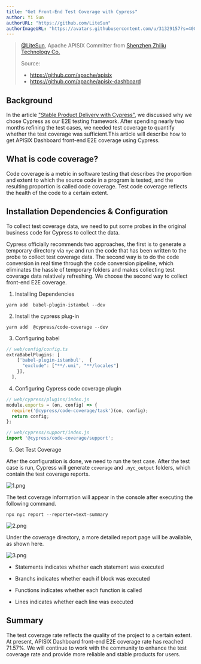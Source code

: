 ```yaml
---
title: "Get Front-End Test Coverage with Cypress"
author: Yi Sun
authorURL: "https://github.com/LiteSun"
authorImageURL: "https://avatars.githubusercontent.com/u/31329157?s=400&u=e81b4bb4db2be162c1fcac6d188f5b0f82f71920&v=4"
---
```


> [@LiteSun](https://github.com/LiteSun), Apache APISIX Committer from [Shenzhen Zhiliu Technology Co.](https://www.apiseven.com/)
>
> Source:
>
> - https://github.com/apache/apisix
> - https://github.com/apache/apisix-dashboard

## Background

In the article ["Stable Product Delivery with Cypress"](/blog/2021/02/08/stable-product-delivery-with-cypress), we discussed why we chose Cypress as our E2E testing framework. After spending nearly two months refining the test cases, we needed test coverage to quantify whether the test coverage was sufficient.This article will describe how to get APISIX Dashboard front-end E2E coverage using Cypress.

## What is code coverage?

Code coverage is a metric in software testing that describes the proportion and extent to which the source code in a program is tested, and the resulting proportion is called code coverage. Test code coverage reflects the health of the code to a certain extent.

## Installation Dependencies & Configuration

To collect test coverage data, we need to put some probes in the original business code for Cypress to collect the data.

Cypress officially recommends two approaches, the first is to generate a temporary directory via `nyc` and run the code that has been written to the probe to collect test coverage data. The second way is to do the code conversion in real time through the code conversion pipeline, which eliminates the hassle of temporary folders and makes collecting test coverage data relatively refreshing. We choose the second way to collect front-end E2E coverage.

1. Installing Dependencies

```shell
yarn add  babel-plugin-istanbul --dev
```

2. Install the cypress plug-in

```shell
yarn add  @cypress/code-coverage --dev
```

3. Configuring babel

```ts
// web/config/config.ts
extraBabelPlugins: [
    ['babel-plugin-istanbul',  {
      "exclude": ["**/.umi", "**/locales"]
    }],
  ],
```

4. Configuring Cypress code coverage plugin

```javaScript
// web/cypress/plugins/index.js
module.exports = (on, config) => {
  require('@cypress/code-coverage/task')(on, config);
  return config;
};

// web/cypress/support/index.js
import '@cypress/code-coverage/support';
```

5. Get Test Coverage

After the configuration is done, we need to run the test case. After the test case is run, Cypress will generate `coverage` and `.nyc_output` folders, which contain the test coverage reports.

![1.png](https://lh4.googleusercontent.com/o-tyQagmCjprpNkuTjMFLaALZKtW4pyC9nj-GcPx4MM3xK0zrMED9Nndk5ZmZkZsQ5SIJPEovcrHyjWP2YXtEcYYDpLL49aV_97N83doTkOuMXlFsVjGu53A9FdlxOCr6i3aIDTA)

The test coverage information will appear in the console after executing the following command.

```shell
npx nyc report --reporter=text-summary
```

![2.png](https://lh4.googleusercontent.com/n0CON1WF64wEnh3IYEc3wwwOJ2Ft_WmMLfkhOPKIKxoW0NP6Eq8VplJ87EepL5zIWOeyfJhlDmhc3ImE0ivgRlXWe1RuW2x7vL_JEri7Mz6b3tOY0it8bVvUe83CAHNgeoyXZnsy)

Under the coverage directory, a more detailed report page will be available, as shown here.

![3.png](https://lh4.googleusercontent.com/skjR9YUcbmeytfoYnR0it7Vfc7mheCJDt7PSUsp549IbOdfqskTrIOqUXw01e0fnuNwpGoo3GtqAER3eQjNoTIdmU7HY6hc_sZ5NYc3h-MyxqmVz_NaC3AM-J4rWJFy-9IoTWjpn)

- Statements indicates whether each statement was executed

- Branchs indicates whether each if block was executed

- Functions indicates whether each function is called

- Lines indicates whether each line was executed

## Summary

The test coverage rate reflects the quality of the project to a certain extent. At present, APISIX Dashboard front-end E2E coverage rate has reached 71.57%. We will continue to work with the community to enhance the test coverage rate and provide more reliable and stable products for users.
